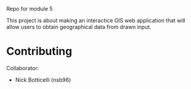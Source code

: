 Repo for module 5

This project is about making an interactice GIS web application that will allow users to obtain geographical data from drawn input.

# Contributing
Collaborator:
* Nick Botticelli (nsb96) 
